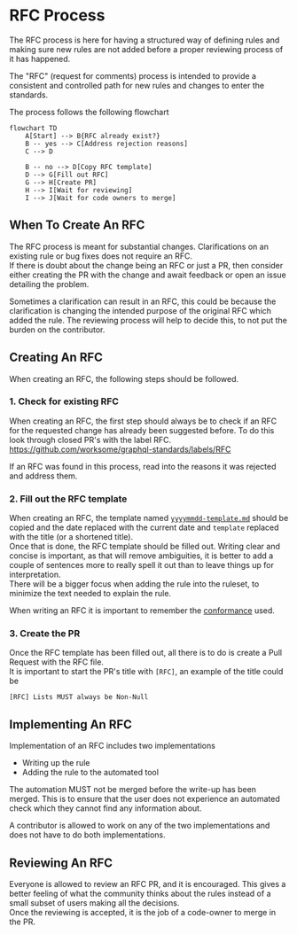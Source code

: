 # RFC Process
The RFC process is here for having a structured way of defining rules and making sure new rules are not added before
a proper reviewing process of it has happened.

The "RFC" (request for comments) process is intended to provide a consistent and controlled path for new rules and
changes to enter the standards.

The process follows the following flowchart
```mermaid
flowchart TD
    A[Start] --> B{RFC already exist?}
    B -- yes --> C[Address rejection reasons]
    C --> D
    
    B -- no --> D[Copy RFC template]
    D --> G[Fill out RFC]
    G --> H[Create PR]
    H --> I[Wait for reviewing]
    I --> J[Wait for code owners to merge]
```

## When To Create An RFC
The RFC process is meant for substantial changes. Clarifications on an existing rule or bug fixes does not require an
RFC.  
If there is doubt about the change being an RFC or just a PR, then consider either creating the PR with the change and
await feedback or open an issue detailing the problem.

Sometimes a clarification can result in an RFC, this could be because the clarification is changing the intended purpose
of the original RFC which added the rule. The reviewing process will help to decide this, to not put the burden on the
contributor.

## Creating An RFC
When creating an RFC, the following steps should be followed.

### 1. Check for existing RFC
When creating an RFC, the first step should always be to check if an RFC for the requested change has already been
suggested before. To do this look through closed PR's with the label RFC.
https://github.com/worksome/graphql-standards/labels/RFC

If an RFC was found in this process, read into the reasons it was rejected and address them.

### 2. Fill out the RFC template
When creating an RFC, the template named [`yyyymmdd-template.md`](yyyymmdd-template.md) should be copied and the date
replaced with the current date and `template` replaced with the title (or a shortened title).   
Once that is done, the RFC template should be filled out. Writing clear and concise is important, as that will remove
ambiguities, it is better to add a couple of sentences more to really spell it out than to leave things up for
interpretation.  
There will be a bigger focus when adding the rule into the ruleset, to minimize the text needed to explain the rule.  

When writing an RFC it is important to remember the [conformance](../README.md#Conformance) used.

### 3. Create the PR
Once the RFC template has been filled out, all there is to do is create a Pull Request with the RFC file.  
It is important to start the PR's title with `[RFC]`, an example of the title could be  
```
[RFC] Lists MUST always be Non-Null
```

## Implementing An RFC
Implementation of an RFC includes two implementations
- Writing up the rule
- Adding the rule to the automated tool

The automation MUST not be merged before the write-up has been merged. This is to ensure that the user does not
experience an automated check which they cannot find any information about.

A contributor is allowed to work on any of the two implementations and does not have to do both implementations. 

## Reviewing An RFC
Everyone is allowed to review an RFC PR, and it is encouraged. This gives a better feeling of what the community thinks
about the rules instead of a small subset of users making all the decisions.  
Once the reviewing is accepted, it is the job of a code-owner to merge in the PR.